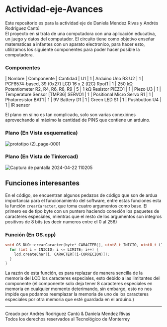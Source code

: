 # Actividad-eje-Avances

Este repositorio es para la actividad eje de Daniela Mendez Rivas y Andrés Rodríguez Cantú<br />El proyecto en sí trata de una computadora con una aplicación educativa, un juego y datos del computador. El circuito tiene como objetivo enseñar matematicas a infantes con un aparato electronico, para hacer esto, utilizamos los siguiente componentes para poder hacer posible la computadora.<br />

### Componentes

| Nombre   | Componente    | Cantidad |
U1 |	1 |	Arduino Uno R3
U2 |	1	| PCF8574-based, 39 (0x27) LCD 16 x 2 (I2C)
Rpot1	| 1	| 250 kΩ Potentiometer
R2, R4, R6, R8, R9 |	5 |	1 kΩ Resistor
PIEZO1 |	1	| Piezo
U3	| 1	| Temperature Sensor [TMP36]
SERVO1	| 1 |	Positional Micro Servo
R1 |	1 |	Photoresistor
BAT1 |	1 |	9V Battery
D1 |	1	| Green LED
S1 |	1 |	Pushbutton
U4 |	1	| IR sensor

El plano en sí no es tan complicado, solo son varias conexiónes aprovechando al máximo la cantidad de PINS que contiene un arduino.

### Plano (En Vista esquematica)
![prototipo (2)_page-0001](https://github.com/TEC-Andres/Actividad-eje-Avances/assets/141695629/9d84253d-5c20-4bf0-bea2-4fc0deb38c38)

### Plano (En Vista de Tinkercad)
![Captura de pantalla 2024-04-22 110205](https://github.com/TEC-Andres/Actividad-eje-Avances/assets/141695629/2914b8ba-d7d7-4a3d-8a6d-668562b9b5c7)


## Funciones interesantes 
En el código, se encuentran algunos pedazos de código que son de ardua importancia para el funcionamiento del software, entre estas funciones esta la función `crearCaracter`, que toma cuatro argumentos como base. El primero es de tipo byte con un puntero haciendo conexión los paquetes de caracteres especiales, mientras que el resto de los argumentos son integros positivos de 8 bits (es decir numeros entre el 0 al 256)

### Función (En OS.cpp)
```cpp
void OS_DUO::crearCaracter(byte* CARACTER[], uint8_t INICIO, uint8_t LIMITE, uint8_t CORRECION) {
  for (int i = INICIO; i <= LIMITE; i++) {
    lcd.createChar(i, CARACTER[(i-CORRECION)]);
  }
}
```
La razón de esta función, es para replazar de manera sencilla de la memoria del LCD los caracteres especiales, esto debido a las limitantes del componente (el componente solo deja tener 8 caracteres especiales en memoria en cualquier momento deterimando, sin embargo, esto no nos impide que podamos reemplazar la memoria de uno de los caracteres especiales por otra memoria que esté guardada en el arduino.) 

---
Creado por Andrés Rodríguez Cantú & Daniela Mendez Rivas<br /> Todos los derechos reservados al Tecnológico de Monterrey
